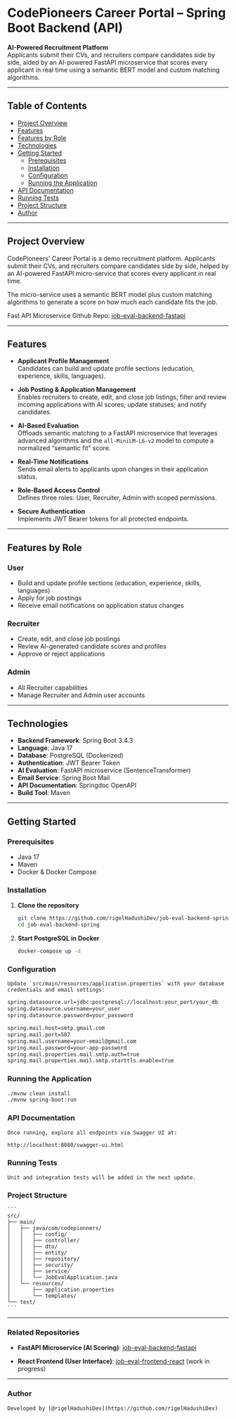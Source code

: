 # CodePioneers Career Portal – Spring Boot Backend (API)

**AI-Powered Recruitment Platform**  
Applicants submit their CVs, and recruiters compare candidates side by side, aided by an AI-powered FastAPI microservice that scores every applicant in real time using a semantic BERT model and custom matching algorithms.

---

## Table of Contents

- [Project Overview](#project-overview)
- [Features](#features)
- [Features by Role](#features-by-role)
- [Technologies](#technologies)
- [Getting Started](#getting-started)
    - [Prerequisites](#prerequisites)
    - [Installation](#installation)
    - [Configuration](#configuration)
    - [Running the Application](#running-the-application)
- [API Documentation](#api-documentation)
- [Running Tests](#running-tests)
- [Project Structure](#project-structure)
- [Author](#author)

---

## Project Overview

CodePioneers' Career Portal is a demo recruitment platform. Applicants submit their CVs, and recruiters compare candidates side by side, helped by an AI-powered FastAPI micro-service that scores every applicant in real time.

The micro-service uses a semantic BERT model plus custom matching algorithms to generate a score on how much each candidate fits the job.

Fast API Microservice Github Repo: [job-eval-backend-fastapi ](https://github.com/rigelHadushiDev/job-eval-backend-fastapi)

---

## Features

- **Applicant Profile Management**  
  Candidates can build and update profile sections (education, experience, skills, languages).

- **Job Posting & Application Management**  
  Enables recruiters to create, edit, and close job listings; filter and review incoming applications with AI scores; update statuses; and notify candidates.

- **AI-Based Evaluation**  
  Offloads semantic matching to a FastAPI microservice that leverages advanced algorithms and the `all-MiniLM-L6-v2` model to compute a normalized “semantic fit” score.

- **Real-Time Notifications**  
  Sends email alerts to applicants upon changes in their application status.

- **Role-Based Access Control**  
  Defines three roles: User, Recruiter, Admin with scoped permissions.

- **Secure Authentication**  
  Implements JWT Bearer tokens for all protected endpoints.

---

## Features by Role

### User

- Build and update profile sections (education, experience, skills, languages)
- Apply for job postings
- Receive email notifications on application status changes

### Recruiter

- Create, edit, and close job postings
- Review AI-generated candidate scores and profiles
- Approve or reject applications

### Admin

- All Recruiter capabilities
- Manage Recruiter and Admin user accounts

---

## Technologies

- **Backend Framework**: Spring Boot 3.4.3
- **Language**: Java 17
- **Database**: PostgreSQL (Dockerized)
- **Authentication**: JWT Bearer Token
- **AI Evaluation**: FastAPI microservice (SentenceTransformer)
- **Email Service**: Spring Boot Mail
- **API Documentation**: Springdoc OpenAPI
- **Build Tool**: Maven

---

## Getting Started

### Prerequisites

- Java 17
- Maven
- Docker & Docker Compose

### Installation

1. **Clone the repository**
   ```bash
   git clone https://github.com/rigelHadushiDev/job-eval-backend-spring.git
   cd job-eval-backend-spring
   ```
2. **Start PostgreSQL in Docker**
    
    ```bash 
    docker-compose up -d
    ```

### Configuration

    Update `src/main/resources/application.properties` with your database credentials and email settings:

   ```bash
   spring.datasource.url=jdbc:postgresql://localhost:your_port/your_db
   spring.datasource.username=your_user
   spring.datasource.password=your_password

   spring.mail.host=smtp.gmail.com
   spring.mail.port=587
   spring.mail.username=your-email@gmail.com
   spring.mail.password=your-app-password
   spring.mail.properties.mail.smtp.auth=true
   spring.mail.properties.mail.smtp.starttls.enable=true
   ```
### Running the Application

   ```bash
   ./mvnw clean install
   ./mvnw spring-boot:run
   ```
### API Documentation

    Once running, explore all endpoints via Swagger UI at:

   ```bash
   http://localhost:8080/swagger-ui.html
   ```

### Running Tests

    Unit and integration tests will be added in the next update.

### Project Structure

    ```
    src/
    ├── main/
    │   ├── java/com/codepionners/
    │   │   ├── config/
    │   │   ├── controller/
    │   │   ├── dto/
    │   │   ├── entity/
    │   │   ├── repository/
    │   │   ├── security/
    │   │   ├── service/
    │   │   └── JobEvalApplication.java
    │   └── resources/
    │       ├── application.properties
    │       └── templates/
    └── test/
    ```


---


### Related Repositories

- **FastAPI Microservice (AI Scoring)**:  [job-eval-backend-fastapi](https://github.com/rigelHadushiDev/job-eval-backend-fastapi)

- **React Frontend (User Interface)**:  [job-eval-frontend-react](https://github.com/rigelHadushiDev/job-eval-frontend-react) (work in progress)



---

### Author

    Developed by [@rigelHadushiDev](https://github.com/rigelHadushiDev)
